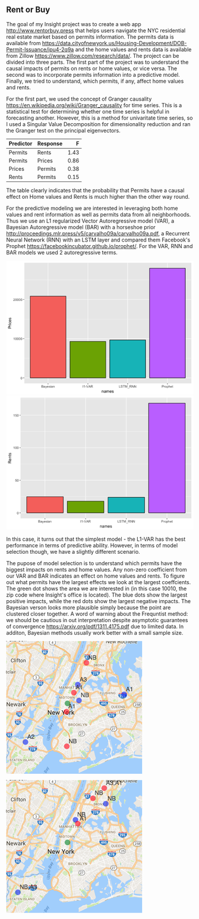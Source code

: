 Rent or Buy
-----------

The goal of my Insight project was to create a web app <http://www.rentorbuy.press> that helps users navigate the NYC residential real estate market based on permits information. The permits data is available from <https://data.cityofnewyork.us/Housing-Development/DOB-Permit-Issuance/ipu4-2q9a> and the home values and rents data is available from Zillow <https://www.zillow.com/research/data/>. The project can be divided into three parts. The first part of the project was to understand the causal impacts of permits on rents or home values, or vice versa. The second was to incorporate permits information into a predictive model. Finally, we tried to understand, which permits, if any, affect home values and rents.

For the first part, we used the concept of Granger causality <https://en.wikipedia.org/wiki/Granger_causality> for time series. This is a statistical test for determining whether one time series is helpful in forecasting another. However, this is a method for univaritate time series, so I used a Singular Value Decomposition for dimensionality reduction and ran the Granger test on the principal eigenvectors.

| Predictor | Response |     F|
|:----------|:---------|-----:|
| Permits   | Rents    |  1.43|
| Permits   | Prices   |  0.86|
| Prices    | Permits  |  0.38|
| Rents     | Permits  |  0.15|

The table clearly indicates that the probability that Permits have a causal effect on Home values and Rents is much higher than the other way round.

For the predictive modeling we are interested in leveraging both home values and rent information as well as permits data from all neighborhoods. Thus we use an L1 regularized Vector Autoregressive model (VAR), a Bayesian Autoregressive model (BAR) with a horseshoe prior <http://proceedings.mlr.press/v5/carvalho09a/carvalho09a.pdf>, a Recurrent Neural Network (RNN) with an LSTM layer and compared them Facebook's Prophet <https://facebookincubator.github.io/prophet/>. For the VAR, RNN and BAR models we used 2 autoregressive terms.

![](Readme_files/figure-markdown_github/predict-1.png)![](Readme_files/figure-markdown_github/predict-2.png)

In this case, it turns out that the simplest model - the L1-VAR has the best performance in terms of predictive ability. However, in terms of model selection though, we have a slightly different scenario.

The pupose of model selection is to understand which permits have the biggest impacts on rents and home values. Any non-zero coefficient from our VAR and BAR indicates an effect on home values and rents. To figure out what permits have the largest effects we look at the largest coeffcients. The green dot shows the area we are interested in (in this case 10010, the zip code where Insight's office is located). The blue dots show the largest positive impacts, while the red dots show the largest negative impacts. The Bayesian verson looks more plausible simply because the point are clustered closer together. A word of warning about the Frequntist method: we should be cautious in out interpretation despite asymptotic guarantees of convergence <https://arxiv.org/pdf/1311.4175.pdf> due to limited data. In additon, Bayesian methods usually work better with a small sample size.

![Bayesian Variable Selection](Screen%20Shot%202017-06-25%20at%208.18.41%20PM.png)

![Lasso Variable Selection](Screen%20Shot%202017-06-25%20at%208.35.07%20PM.png)
